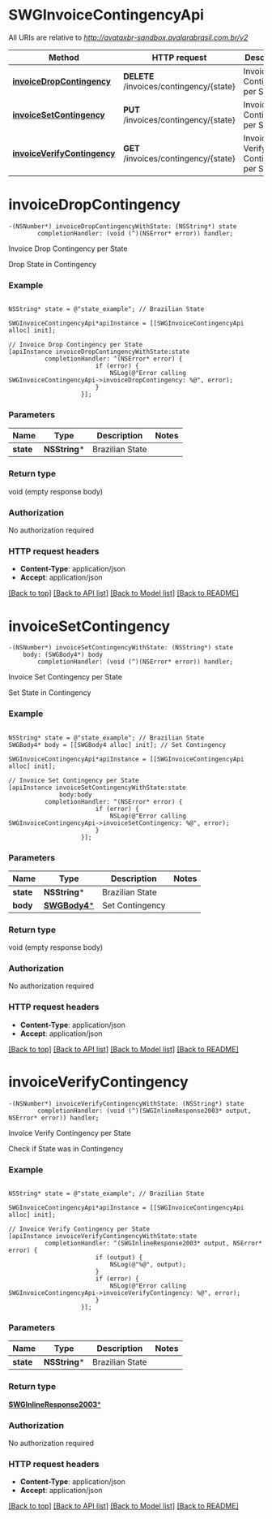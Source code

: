 # SWGInvoiceContingencyApi

All URIs are relative to *http://avataxbr-sandbox.avalarabrasil.com.br/v2*

Method | HTTP request | Description
------------- | ------------- | -------------
[**invoiceDropContingency**](SWGInvoiceContingencyApi.md#invoicedropcontingency) | **DELETE** /invoices/contingency/{state} | Invoice Drop Contingency per State
[**invoiceSetContingency**](SWGInvoiceContingencyApi.md#invoicesetcontingency) | **PUT** /invoices/contingency/{state} | Invoice Set Contingency per State
[**invoiceVerifyContingency**](SWGInvoiceContingencyApi.md#invoiceverifycontingency) | **GET** /invoices/contingency/{state} | Invoice Verify Contingency per State


# **invoiceDropContingency**
```objc
-(NSNumber*) invoiceDropContingencyWithState: (NSString*) state
        completionHandler: (void (^)(NSError* error)) handler;
```

Invoice Drop Contingency per State

Drop State in Contingency

### Example 
```objc

NSString* state = @"state_example"; // Brazilian State

SWGInvoiceContingencyApi*apiInstance = [[SWGInvoiceContingencyApi alloc] init];

// Invoice Drop Contingency per State
[apiInstance invoiceDropContingencyWithState:state
          completionHandler: ^(NSError* error) {
                        if (error) {
                            NSLog(@"Error calling SWGInvoiceContingencyApi->invoiceDropContingency: %@", error);
                        }
                    }];
```

### Parameters

Name | Type | Description  | Notes
------------- | ------------- | ------------- | -------------
 **state** | **NSString***| Brazilian State | 

### Return type

void (empty response body)

### Authorization

No authorization required

### HTTP request headers

 - **Content-Type**: application/json
 - **Accept**: application/json

[[Back to top]](#) [[Back to API list]](../README.md#documentation-for-api-endpoints) [[Back to Model list]](../README.md#documentation-for-models) [[Back to README]](../README.md)

# **invoiceSetContingency**
```objc
-(NSNumber*) invoiceSetContingencyWithState: (NSString*) state
    body: (SWGBody4*) body
        completionHandler: (void (^)(NSError* error)) handler;
```

Invoice Set Contingency per State

Set State in Contingency

### Example 
```objc

NSString* state = @"state_example"; // Brazilian State
SWGBody4* body = [[SWGBody4 alloc] init]; // Set Contingency

SWGInvoiceContingencyApi*apiInstance = [[SWGInvoiceContingencyApi alloc] init];

// Invoice Set Contingency per State
[apiInstance invoiceSetContingencyWithState:state
              body:body
          completionHandler: ^(NSError* error) {
                        if (error) {
                            NSLog(@"Error calling SWGInvoiceContingencyApi->invoiceSetContingency: %@", error);
                        }
                    }];
```

### Parameters

Name | Type | Description  | Notes
------------- | ------------- | ------------- | -------------
 **state** | **NSString***| Brazilian State | 
 **body** | [**SWGBody4***](SWGBody4*.md)| Set Contingency | 

### Return type

void (empty response body)

### Authorization

No authorization required

### HTTP request headers

 - **Content-Type**: application/json
 - **Accept**: application/json

[[Back to top]](#) [[Back to API list]](../README.md#documentation-for-api-endpoints) [[Back to Model list]](../README.md#documentation-for-models) [[Back to README]](../README.md)

# **invoiceVerifyContingency**
```objc
-(NSNumber*) invoiceVerifyContingencyWithState: (NSString*) state
        completionHandler: (void (^)(SWGInlineResponse2003* output, NSError* error)) handler;
```

Invoice Verify Contingency per State

Check if State was in Contingency

### Example 
```objc

NSString* state = @"state_example"; // Brazilian State

SWGInvoiceContingencyApi*apiInstance = [[SWGInvoiceContingencyApi alloc] init];

// Invoice Verify Contingency per State
[apiInstance invoiceVerifyContingencyWithState:state
          completionHandler: ^(SWGInlineResponse2003* output, NSError* error) {
                        if (output) {
                            NSLog(@"%@", output);
                        }
                        if (error) {
                            NSLog(@"Error calling SWGInvoiceContingencyApi->invoiceVerifyContingency: %@", error);
                        }
                    }];
```

### Parameters

Name | Type | Description  | Notes
------------- | ------------- | ------------- | -------------
 **state** | **NSString***| Brazilian State | 

### Return type

[**SWGInlineResponse2003***](SWGInlineResponse2003.md)

### Authorization

No authorization required

### HTTP request headers

 - **Content-Type**: application/json
 - **Accept**: application/json

[[Back to top]](#) [[Back to API list]](../README.md#documentation-for-api-endpoints) [[Back to Model list]](../README.md#documentation-for-models) [[Back to README]](../README.md)

